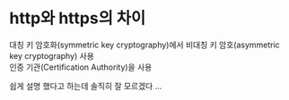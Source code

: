 
# http와 https의 차이
대칭 키 암호화(symmetric key cryptography)에서 비대칭 키 암호(asymmetric key cryptography) 사용<br>
인증 기관(Certification Authority)을 사용<br>

쉽게 설명 했다고 하는데 솔직히 잘 모르겠다 ...<br>